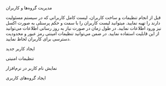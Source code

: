 مدیریت گروه‌ها و کاربران

قبل از انجام تنظیمات و ساخت کاربران، لیست کامل کاربرانی که در سیستم مسئولیت دارند را تهیه نمایید. میتوانید لیست کاربران را با سمت و حکم پرسنلی به صورت اکسل نیز ورود اطلاعات نمایید. در طول زمان در صورت نیاز به روز رسانی اطلاعات می‌توانید از این قابلیت استفاده نمایید.
در ضمن می‌توانید تنظیمات امینتی رمز عبور و محدودیت دسترسی برای کاربران لحاظ نمایید.

ایجاد کاربر جدید

تنظیمات امنیتی

نمایش نام کاربر در نرم‌افزار

ایجاد گروه‌های کاربری


